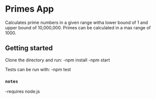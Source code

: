 # Primes App

Calculates prime numbers in a given range witha lower bound of 1 and upper bound of 10,000,000.
Primes can be calculated in a max range of 1000.

## Getting started

Clone the directory and run:
-npm install
-npm start

Tests can be run with:
-npm test

### `notes`

-requires node.js
